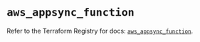 # `aws_appsync_function`

Refer to the Terraform Registry for docs: [`aws_appsync_function`](https://registry.terraform.io/providers/hashicorp/aws/5.77.0/docs/resources/appsync_function).
